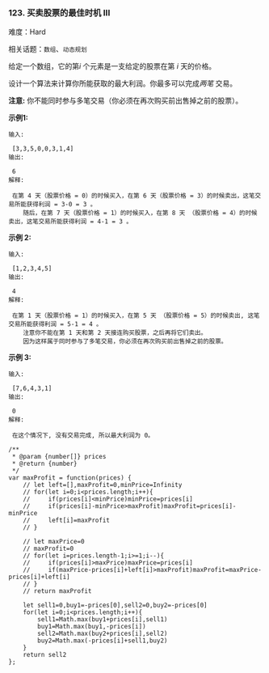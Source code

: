 ### 123. 买卖股票的最佳时机 III

难度：Hard

相关话题：`数组`、`动态规划`

给定一个数组，它的第*i*  个元素是一支给定的股票在第 *i* 天的价格。



设计一个算法来计算你所能获取的最大利润。你最多可以完成*两笔* 交易。



**注意:** 你不能同时参与多笔交易（你必须在再次购买前出售掉之前的股票）。



**示例1:** 





```
输入:

 [3,3,5,0,0,3,1,4]
输出:

 6
解释:

 在第 4 天（股票价格 = 0）的时候买入，在第 6 天（股票价格 = 3）的时候卖出，这笔交易所能获得利润 = 3-0 = 3 。
    随后，在第 7 天（股票价格 = 1）的时候买入，在第 8 天 （股票价格 = 4）的时候卖出，这笔交易所能获得利润 = 4-1 = 3 。
```


**示例 2:** 





```
输入:

 [1,2,3,4,5]
输出:

 4
解释:

 在第 1 天（股票价格 = 1）的时候买入，在第 5 天 （股票价格 = 5）的时候卖出, 这笔交易所能获得利润 = 5-1 = 4 。  
    注意你不能在第 1 天和第 2 天接连购买股票，之后再将它们卖出。  
    因为这样属于同时参与了多笔交易，你必须在再次购买前出售掉之前的股票。

```


**示例 3:** 





```
输入:

 [7,6,4,3,1] 
输出:

 0 
解释:

 在这个情况下, 没有交易完成, 所以最大利润为 0。
```



```
/**
 * @param {number[]} prices
 * @return {number}
 */
var maxProfit = function(prices) {
    // let left=[],maxProfit=0,minPrice=Infinity
    // for(let i=0;i<prices.length;i++){
    //     if(prices[i]<minPrice)minPrice=prices[i]
    //     if(prices[i]-minPrice>maxProfit)maxProfit=prices[i]-minPrice
    //     left[i]=maxProfit
    // }
    
    // let maxPrice=0
    // maxProfit=0
    // for(let i=prices.length-1;i>=1;i--){
    //     if(prices[i]>maxPrice)maxPrice=prices[i]
    //     if(maxPrice-prices[i]+left[i]>maxProfit)maxProfit=maxPrice-prices[i]+left[i]
    // }
    // return maxProfit
    
    let sell1=0,buy1=-prices[0],sell2=0,buy2=-prices[0]
    for(let i=0;i<prices.length;i++){
        sell1=Math.max(buy1+prices[i],sell1)
        buy1=Math.max(buy1,-prices[i])
        sell2=Math.max(buy2+prices[i],sell2)
        buy2=Math.max(-prices[i]+sell1,buy2)
    }
    return sell2
};



```

